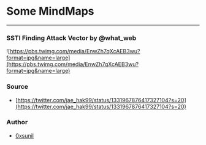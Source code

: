 # Some MindMaps
---
### SSTI Finding Attack Vector by @what_web
![https://pbs.twimg.com/media/EnwZh7qXcAEB3wu?format=jpg&name=large](https://pbs.twimg.com/media/EnwZh7qXcAEB3wu?format=jpg&name=large)

### Source
* [https://twitter.com/jae_hak99/status/1331967876417327104?s=20](https://twitter.com/jae_hak99/status/1331967876417327104?s=20)

### Author
* [0xsunil](https://twitter.com/0xsunil)
